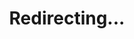 ---
title: Redirecting...
layout: redirect
sitemap: false
permalink: /results/France
redirect_to: /results/FRA/
---